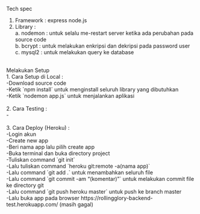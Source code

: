 Tech spec</br>
1. Framework : express node.js</br>
2. Library : </br>
a. nodemon : untuk selalu me-restart server ketika ada perubahan pada source code</br>
b. bcrypt : untuk melakukan enkripsi dan dekripsi pada password user</br>
c. mysql2 : untuk melakukan query ke database</br>
</br>
Melakukan Setup</br>
1. Cara Setup di Local : </br>
-Download source code</br>
-Ketik `npm install` untuk menginstall seluruh library yang dibutuhkan</br>
-Ketik `nodemon app.js` untuk menjalankan aplikasi</br>
</br>
2. Cara Testing :</br>
	-</br>
</br>
3. Cara Deploy (Heroku) :</br>
-Login akun</br>
-Create new app</br>
-Beri nama app lalu pilih create app</br>
-Buka terminal dan buka directory project</br>
-Tuliskan command `git init`</br>
-Lalu tuliskan command `heroku git:remote -a(nama app)`</br>
-Lalu command `git add .` untuk menambahkan seluruh file</br>
-Lalu command `git commit -am “(komentar)”` untuk melakukan commit file ke directory git</br>
-Lalu command `git push heroku master` untuk push ke branch master</br>
-Lalu buka app pada browser https://rollingglory-backend-test.herokuapp.com/ (masih gagal)</br>

